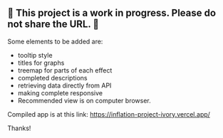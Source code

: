## 🚧 This project is a work in progress. Please do not share the URL. 🚧

Some elements to be added are:

- tooltip style
- titles for graphs
- treemap for parts of each effect
- completed descriptions
- retrieving data directly from API
- making complete responsive
- Recommended view is on computer browser.

Compiled app is at this link: https://inflation-project-ivory.vercel.app/ 

Thanks!

